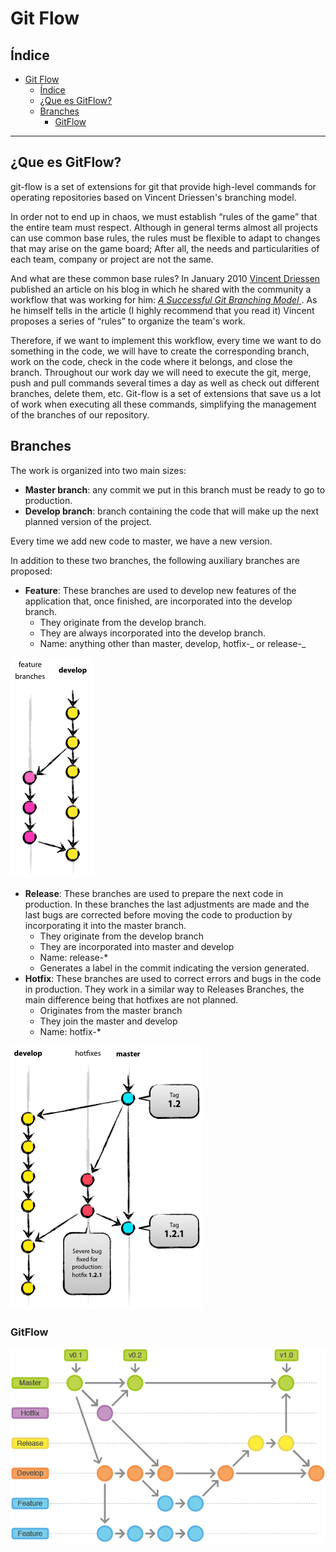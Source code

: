 # Git Flow

## Índice

- [Git Flow](#git-flow)
  - [Índice](#índice)
  - [¿Que es GitFlow?](#que-es-gitflow)
  - [Branches](#branches)
    - [GitFlow](#gitflow)

---

## <a name="gitflow_def"></a>¿Que es GitFlow?

git-flow is a set of extensions for git that provide high-level commands for operating repositories based on Vincent Driessen's branching model.

In order not to end up in chaos, we must establish “rules of the game” that the entire team must respect. Although in general terms almost all projects can use common base rules, the rules must be flexible to adapt to changes that may arise on the game board; After all, the needs and particularities of each team, company or project are not the same.

And what are these common base rules? In January 2010 [Vincent Driessen](https://nvie.com/about/) published an article on his blog in which he shared with the community a workflow that was working for him: [_A Successful Git Branching Model_ ](https://nvie.com/posts/a-successful-git-branching-model/). As he himself tells in the article (I highly recommend that you read it) Vincent proposes a series of “rules” to organize the team's work.

Therefore, if we want to implement this workflow, every time we want to do something in the code, we will have to create the corresponding branch, work on the code, check in the code where it belongs, and close the branch. Throughout our work day we will need to execute the git, merge, push and pull commands several times a day as well as check out different branches, delete them, etc. Git-flow is a set of extensions that save us a lot of work when executing all these commands, simplifying the management of the branches of our repository.

## <a name="branches"></a>Branches

The work is organized into two main sizes:

- **Master branch**: any commit we put in this branch must be ready to go to production.
- **Develop branch**: branch containing the code that will make up the next planned version of the project.

Every time we add new code to master, we have a new version.

In addition to these two branches, the following auxiliary branches are proposed:

- **Feature**: These branches are used to develop new features of the application that, once finished, are incorporated into the develop branch.
  - They originate from the develop branch.
  - They are always incorporated into the develop branch.
  - Name: anything other than master, develop, hotfix-_ or release-_

![Features](../resources/4-gitflow-feature.png)

- **Release**: These branches are used to prepare the next code in production. In these branches the last adjustments are made and the last bugs are corrected before moving the code to production by incorporating it into the master branch.
  - They originate from the develop branch
  - They are incorporated into master and develop
  - Name: release-\*
  - Generates a label in the commit indicating the version generated.
- **Hotfix**: These branches are used to correct errors and bugs in the code in production. They work in a similar way to Releases Branches, the main difference being that hotfixes are not planned.
  - Originates from the master branch
  - They join the master and develop
  - Name: hotfix-\*

![Hotfixes](../resources/4-gitflow-hotfix.png)

### GitFlow

![GitFlow](../resources/4-gitflow.png)

